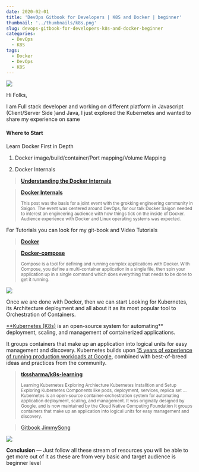 ```yaml
---
date: 2020-02-01
title: 'DevOps Gitbook for Developers | K8S and Docker | beginner'
thumbnail: '../thumbnails/k8s.png'
slug: devops-gitbook-for-developers-k8s-and-docker-beginner
categories:
  - DevOps
  - K8S
tags:
  - Docker
  - DevOps
  - K8S
---
```


![](https://cdn-images-1.medium.com/max/3324/1*kjwOLwdtIwidCAR7MozuFQ.png)

Hi Folks,

I am Full stack developer and working on different platform in Javascript (Client/Server Side )and Java, I just explored the Kubernetes and wanted to share my experience on same

#### Where to Start

Learn Docker First in Depth

1. Docker image/build/container/Port mapping/Volume Mapping

1. Docker Internals

> [**Understanding the Docker Internals**](https://medium.com/@nagarwal/understanding-the-docker-internals-7ccb052ce9fe)
>
> <small></small>

> [**Docker Internals**](http://docker-saigon.github.io/post/Docker-Internals/)
>
> <small>This post was the basis for a joint event with the grokking engineering community in Saigon. The event was centered around DevOps, for our talk Docker Saigon needed to interest an engineering audience with how things tick on the inside of Docker. Audience experience with Docker and Linux operating systems was expected.</small>

For Tutorials you can look for my git-book and Video Tutorials

> [**Docker**](https://tkssharma.gitbook.io/devops-training/docker/docker)
>
> <small></small>

> [**Docker-compose**](https://tkssharma.gitbook.io/devops-training/docker/docker-compose)
>
> <small>Compose is a tool for defining and running complex applications with Docker. With Compose, you define a multi-container application in a single file, then spin your application up in a single command which does everything that needs to be done to get it running.</small>


[![](http://img.youtube.com/vi/lDB9q7LGMaE/0.jpg)](http://www.youtube.com/watch?v=lDB9q7LGMaE "Docker Learning")


Once we are done with Docker, then we can start Looking for Kubernetes, its Architecture deployment and all about it as its most popular tool to Orchestration of Containers.

[\*\*Kubernetes (K8s)](https://kubernetes.io/docs/concepts/overview/what-is-kubernetes/) is an open-source system for automating\*\* deployment, scaling, and management of containerized applications.

It groups containers that make up an application into logical units for easy management and discovery. Kubernetes builds upon [15 years of experience of running production workloads at Google](http://queue.acm.org/detail.cfm?id=2898444), combined with best-of-breed ideas and practices from the community.

> [**tkssharma/k8s-learning**](https://github.com/tkssharma/k8s-learning)
>
> <small>Learning Kubernetes Exploring Archiecture Kubernetes Installtion and Setup Exploring Kubernetes Components like pods, deployment, services, replica set ... Kubernetes is an open-source container-orchestration system for automating application deployment, scaling, and management. It was originally designed by Google, and is now maintained by the Cloud Native Computing Foundation It groups containers that make up an application into logical units for easy management and discovery.</small>

> [Gitbook JimmySong](https://jimmysong.io/kubernetes-handbook/)
>
[![](http://img.youtube.com/vi/jgmdY73RF6w/0.jpg)](http://www.youtube.com/watch?v=jgmdY73RF6w "K8S Learning")

**Conclusion** — Just follow all these stream of resources you will be able to get more out of it as these are from very basic and target audience is beginner level
